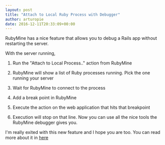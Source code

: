 ```yaml
---
layout: post
title: "Attach to Local Ruby Process with Debugger"
author: arturopie
date: 2016-12-11T20:33:09+00:00
---
```


RubyMine has a nice feature that allows you to debug a Rails app without restarting the server.

With the server running, 

1) Run the "Attach to Local Process.." action from RubyMine

2) RubyMine will show a list of Ruby processes running. Pick the one running your server

3) Wait for RubyMine to connect to the process

4) Add a break point in RubyMine

5) Execute the action on the web application that hits that breakpoint

6) Execution will stop on that line. Now you can use all the nice tools the RubyMine debugger gives you.

I'm really exited with this new feature and I hope you are too. You can read more about it in [here](https://blog.jetbrains.com/ruby/2016/11/attach-to-local-process-with-debugger)
